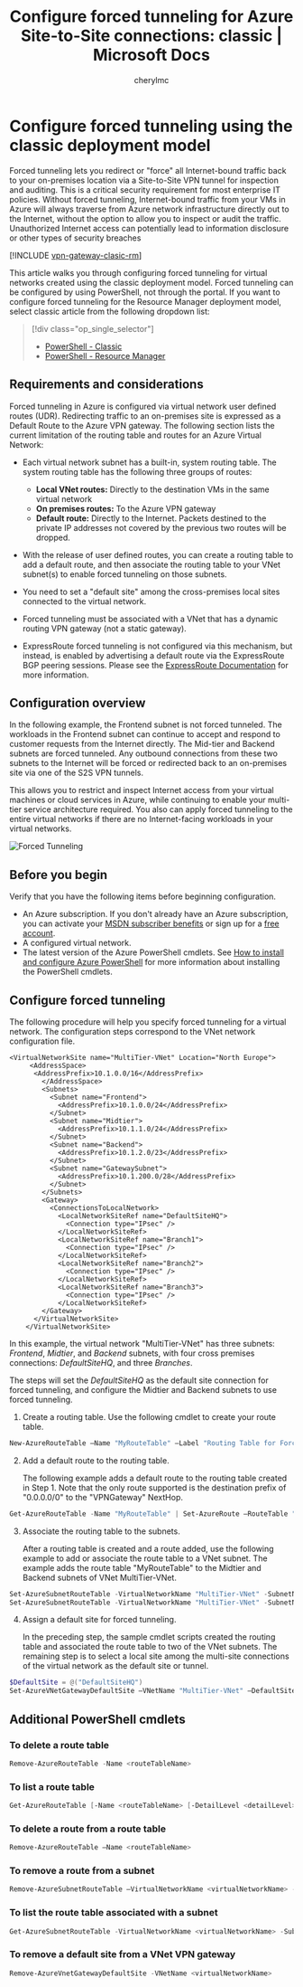 ﻿---
title: 'Configure forced tunneling for Azure Site-to-Site connections: classic | Microsoft Docs'
description: How to redirect or 'force' all Internet-bound traffic back to your on-premises location.
services: vpn-gateway
documentationcenter: na
author: cherylmc
manager: timlt
editor: ''
tags: azure-service-management

ms.assetid: 5c0177f1-540c-4474-9b80-f541fa44240b
ms.service: vpn-gateway
ms.devlang: na
ms.topic: article
ms.tgt_pltfrm: na
ms.workload: infrastructure-services
ms.date: 04/11/2017
ms.author: cherylmc

---
# Configure forced tunneling using the classic deployment model

Forced tunneling lets you redirect or "force" all Internet-bound traffic back to your on-premises location via a Site-to-Site VPN tunnel for inspection and auditing. This is a critical security requirement for most enterprise IT policies. Without forced tunneling, Internet-bound traffic from your VMs in Azure will always traverse from Azure network infrastructure directly out to the Internet, without the option to allow you to inspect or audit the traffic. Unauthorized Internet access can potentially lead to information disclosure or other types of security breaches

[!INCLUDE [vpn-gateway-clasic-rm](../../includes/vpn-gateway-classic-rm-include.md)]

This article walks you through configuring forced tunneling for virtual networks created using the classic deployment model. Forced tunneling can be configured by using PowerShell, not through the portal. If you want to configure forced tunneling for the Resource Manager deployment model, select classic article from the following dropdown list:

> [!div class="op_single_selector"]
> * [PowerShell - Classic](vpn-gateway-about-forced-tunneling.md)
> * [PowerShell - Resource Manager](vpn-gateway-forced-tunneling-rm.md)
> 
> 

## Requirements and considerations
Forced tunneling in Azure is configured via virtual network user defined routes (UDR). Redirecting traffic to an on-premises site is expressed as a Default Route to the Azure VPN gateway. The following section lists the current limitation of the routing table and routes for an Azure Virtual Network:

* Each virtual network subnet has a built-in, system routing table. The system routing table has the following three groups of routes:
  
  * **Local VNet routes:** Directly to the destination VMs in the same virtual network
  * **On premises routes:** To the Azure VPN gateway
  * **Default route:** Directly to the Internet. Packets destined to the private IP addresses not covered by the previous two routes will be dropped.
* With the release of user defined routes, you can create a routing table to add a default route, and then associate the routing table to your VNet subnet(s) to enable forced tunneling on those subnets.
* You need to set a "default site" among the cross-premises local sites connected to the virtual network.
* Forced tunneling must be associated with a VNet that has a dynamic routing VPN gateway (not a static gateway).
* ExpressRoute forced tunneling is not configured via this mechanism, but instead, is enabled by advertising a default route via the ExpressRoute BGP peering sessions. Please see the [ExpressRoute Documentation](https://azure.microsoft.com/documentation/services/expressroute/) for more information.

## Configuration overview
In the following example, the Frontend subnet is not forced tunneled. The workloads in the Frontend subnet can continue to accept and respond to customer requests from the Internet directly. The Mid-tier and Backend subnets are forced tunneled. Any outbound connections from these two subnets to the Internet will be forced or redirected back to an on-premises site via one of the S2S VPN tunnels.

This allows you to restrict and inspect Internet access from your virtual machines or cloud services in Azure, while continuing to enable your multi-tier service architecture required. You also can apply forced tunneling to the entire virtual networks if there are no Internet-facing workloads in your virtual networks.

![Forced Tunneling](./media/vpn-gateway-about-forced-tunneling/forced-tunnel.png)

## Before you begin
Verify that you have the following items before beginning configuration.

* An Azure subscription. If you don't already have an Azure subscription, you can activate your [MSDN subscriber benefits](https://azure.microsoft.com/pricing/member-offers/msdn-benefits-details/) or sign up for a [free account](https://azure.microsoft.com/pricing/free-trial/).
* A configured virtual network. 
* The latest version of the Azure PowerShell cmdlets. See [How to install and configure Azure PowerShell](/powershell/azure/overview) for more information about installing the PowerShell cmdlets.

## Configure forced tunneling
The following procedure will help you specify forced tunneling for a virtual network. The configuration steps correspond to the VNet network configuration file.

```
<VirtualNetworkSite name="MultiTier-VNet" Location="North Europe">
     <AddressSpace>
      <AddressPrefix>10.1.0.0/16</AddressPrefix>
        </AddressSpace>
        <Subnets>
          <Subnet name="Frontend">
            <AddressPrefix>10.1.0.0/24</AddressPrefix>
          </Subnet>
          <Subnet name="Midtier">
            <AddressPrefix>10.1.1.0/24</AddressPrefix>
          </Subnet>
          <Subnet name="Backend">
            <AddressPrefix>10.1.2.0/23</AddressPrefix>
          </Subnet>
          <Subnet name="GatewaySubnet">
            <AddressPrefix>10.1.200.0/28</AddressPrefix>
          </Subnet>
        </Subnets>
        <Gateway>
          <ConnectionsToLocalNetwork>
            <LocalNetworkSiteRef name="DefaultSiteHQ">
              <Connection type="IPsec" />
            </LocalNetworkSiteRef>
            <LocalNetworkSiteRef name="Branch1">
              <Connection type="IPsec" />
            </LocalNetworkSiteRef>
            <LocalNetworkSiteRef name="Branch2">
              <Connection type="IPsec" />
            </LocalNetworkSiteRef>
            <LocalNetworkSiteRef name="Branch3">
              <Connection type="IPsec" />
            </LocalNetworkSiteRef>
        </Gateway>
      </VirtualNetworkSite>
    </VirtualNetworkSite>
```

In this example, the virtual network "MultiTier-VNet" has three subnets: *Frontend*, *Midtier*, and *Backend* subnets, with four cross premises connections: *DefaultSiteHQ*, and three *Branches*. 

The steps will set the *DefaultSiteHQ* as the default site connection for forced tunneling, and configure the Midtier and Backend subnets to use forced tunneling.

1. Create a routing table. Use the following cmdlet to create your route table.

  ```powershell
  New-AzureRouteTable –Name "MyRouteTable" –Label "Routing Table for Forced Tunneling" –Location "North Europe"
  ```
2. Add a default route to the routing table. 
   
    The following example adds a default route to the routing table created in Step 1. Note that the only route supported is the destination prefix of "0.0.0.0/0" to the "VPNGateway" NextHop.

  ```powershell
  Get-AzureRouteTable -Name "MyRouteTable" | Set-AzureRoute –RouteTable "MyRouteTable" –RouteName "DefaultRoute" –AddressPrefix "0.0.0.0/0" –NextHopType VPNGateway
  ```
3. Associate the routing table to the subnets. 
   
    After a routing table is created and a route added, use the following example to add or associate the route table to a VNet subnet. The example adds the route table "MyRouteTable" to the Midtier and Backend subnets of VNet MultiTier-VNet.

  ```powershell
  Set-AzureSubnetRouteTable -VirtualNetworkName "MultiTier-VNet" -SubnetName "Midtier" -RouteTableName "MyRouteTable"
  Set-AzureSubnetRouteTable -VirtualNetworkName "MultiTier-VNet" -SubnetName "Backend" -RouteTableName "MyRouteTable"
  ```
4. Assign a default site for forced tunneling. 
   
    In the preceding step, the sample cmdlet scripts created the routing table and associated the route table to two of the VNet subnets. The remaining step is to select a local site among the multi-site connections of the virtual network as the default site or tunnel.

  ```powershell
  $DefaultSite = @("DefaultSiteHQ")
  Set-AzureVNetGatewayDefaultSite –VNetName "MultiTier-VNet" –DefaultSite "DefaultSiteHQ"
  ```

## Additional PowerShell cmdlets
### To delete a route table

```powershell
Remove-AzureRouteTable -Name <routeTableName>
```
  
### To list a route table

```powershell
Get-AzureRouteTable [-Name <routeTableName> [-DetailLevel <detailLevel>]]
```

### To delete a route from a route table

```powershell
Remove-AzureRouteTable –Name <routeTableName>
```

### To remove a route from a subnet

```powershell
Remove-AzureSubnetRouteTable –VirtualNetworkName <virtualNetworkName> -SubnetName <subnetName>
```

### To list the route table associated with a subnet

```powershell
Get-AzureSubnetRouteTable -VirtualNetworkName <virtualNetworkName> -SubnetName <subnetName>
```

### To remove a default site from a VNet VPN gateway

```powershell
Remove-AzureVnetGatewayDefaultSite -VNetName <virtualNetworkName>
```







